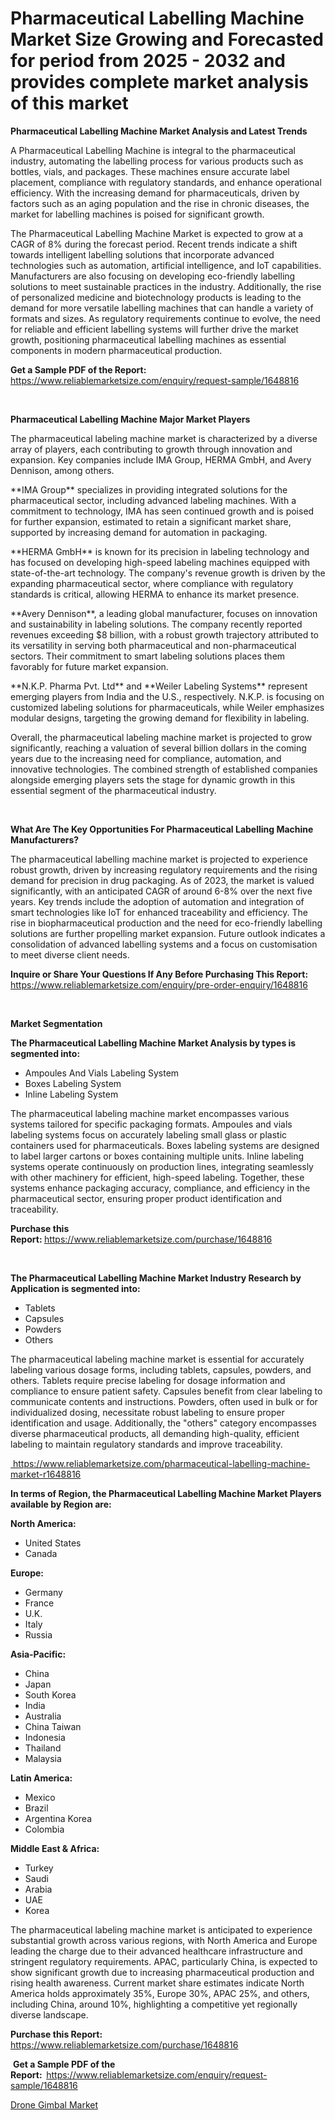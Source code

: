 <p><h1>Pharmaceutical Labelling Machine Market Size Growing and Forecasted for period from 2025 - 2032 and provides complete market analysis of this market</h1></p><p><strong>Pharmaceutical Labelling Machine Market Analysis and Latest Trends</strong></p>
<p><p>A Pharmaceutical Labelling Machine is integral to the pharmaceutical industry, automating the labelling process for various products such as bottles, vials, and packages. These machines ensure accurate label placement, compliance with regulatory standards, and enhance operational efficiency. With the increasing demand for pharmaceuticals, driven by factors such as an aging population and the rise in chronic diseases, the market for labelling machines is poised for significant growth.</p><p>The Pharmaceutical Labelling Machine Market is expected to grow at a CAGR of 8% during the forecast period. Recent trends indicate a shift towards intelligent labelling solutions that incorporate advanced technologies such as automation, artificial intelligence, and IoT capabilities. Manufacturers are also focusing on developing eco-friendly labelling solutions to meet sustainable practices in the industry. Additionally, the rise of personalized medicine and biotechnology products is leading to the demand for more versatile labelling machines that can handle a variety of formats and sizes. As regulatory requirements continue to evolve, the need for reliable and efficient labelling systems will further drive the market growth, positioning pharmaceutical labelling machines as essential components in modern pharmaceutical production.</p></p>
<p><strong>Get a Sample PDF of the Report:&nbsp;</strong> <a href="https://www.reliablemarketsize.com/enquiry/request-sample/1648816?utm_campaign=2313&utm_medium=2&utm_source=Github&utm_content=ia&utm_term=18022025&utm_id=pharmaceutical-labelling-machine">https://www.reliablemarketsize.com/enquiry/request-sample/1648816</a></p>
<p>&nbsp;</p>
<p><strong>Pharmaceutical Labelling Machine Major Market Players</strong></p>
<p><p>The pharmaceutical labeling machine market is characterized by a diverse array of players, each contributing to growth through innovation and expansion. Key companies include IMA Group, HERMA GmbH, and Avery Dennison, among others.</p><p>**IMA Group** specializes in providing integrated solutions for the pharmaceutical sector, including advanced labeling machines. With a commitment to technology, IMA has seen continued growth and is poised for further expansion, estimated to retain a significant market share, supported by increasing demand for automation in packaging.</p><p>**HERMA GmbH** is known for its precision in labeling technology and has focused on developing high-speed labeling machines equipped with state-of-the-art technology. The company's revenue growth is driven by the expanding pharmaceutical sector, where compliance with regulatory standards is critical, allowing HERMA to enhance its market presence.</p><p>**Avery Dennison**, a leading global manufacturer, focuses on innovation and sustainability in labeling solutions. The company recently reported revenues exceeding $8 billion, with a robust growth trajectory attributed to its versatility in serving both pharmaceutical and non-pharmaceutical sectors. Their commitment to smart labeling solutions places them favorably for future market expansion.</p><p>**N.K.P. Pharma Pvt. Ltd** and **Weiler Labeling Systems** represent emerging players from India and the U.S., respectively. N.K.P. is focusing on customized labeling solutions for pharmaceuticals, while Weiler emphasizes modular designs, targeting the growing demand for flexibility in labeling.</p><p>Overall, the pharmaceutical labeling machine market is projected to grow significantly, reaching a valuation of several billion dollars in the coming years due to the increasing need for compliance, automation, and innovative technologies. The combined strength of established companies alongside emerging players sets the stage for dynamic growth in this essential segment of the pharmaceutical industry.</p></p>
<p>&nbsp;</p>
<p><strong>What Are The Key Opportunities For Pharmaceutical Labelling Machine Manufacturers?</strong></p>
<p><p>The pharmaceutical labelling machine market is projected to experience robust growth, driven by increasing regulatory requirements and the rising demand for precision in drug packaging. As of 2023, the market is valued significantly, with an anticipated CAGR of around 6-8% over the next five years. Key trends include the adoption of automation and integration of smart technologies like IoT for enhanced traceability and efficiency. The rise in biopharmaceutical production and the need for eco-friendly labelling solutions are further propelling market expansion. Future outlook indicates a consolidation of advanced labelling systems and a focus on customisation to meet diverse client needs.</p></p>
<p><strong>Inquire or Share Your Questions If Any Before Purchasing This Report:</strong> <a href="https://www.reliablemarketsize.com/enquiry/pre-order-enquiry/1648816?utm_campaign=2313&utm_medium=2&utm_source=Github&utm_content=ia&utm_term=18022025&utm_id=pharmaceutical-labelling-machine">https://www.reliablemarketsize.com/enquiry/pre-order-enquiry/1648816</a></p>
<p>&nbsp;</p>
<p><strong>Market Segmentation</strong></p>
<p><strong>The Pharmaceutical Labelling Machine Market Analysis by types is segmented into:</strong></p>
<p><ul><li>Ampoules And Vials Labeling System</li><li>Boxes Labeling System</li><li>Inline Labeling System</li></ul></p>
<p><p>The pharmaceutical labeling machine market encompasses various systems tailored for specific packaging formats. Ampoules and vials labeling systems focus on accurately labeling small glass or plastic containers used for pharmaceuticals. Boxes labeling systems are designed to label larger cartons or boxes containing multiple units. Inline labeling systems operate continuously on production lines, integrating seamlessly with other machinery for efficient, high-speed labeling. Together, these systems enhance packaging accuracy, compliance, and efficiency in the pharmaceutical sector, ensuring proper product identification and traceability.</p></p>
<p><strong>Purchase this Report:&nbsp;</strong><a href="https://www.reliablemarketsize.com/purchase/1648816?utm_campaign=2313&utm_medium=2&utm_source=Github&utm_content=ia&utm_term=18022025&utm_id=pharmaceutical-labelling-machine">https://www.reliablemarketsize.com/purchase/1648816</a></p>
<p>&nbsp;</p>
<p><strong>The Pharmaceutical Labelling Machine Market Industry Research by Application is segmented into:</strong></p>
<p><ul><li>Tablets</li><li>Capsules</li><li>Powders</li><li>Others</li></ul></p>
<p><p>The pharmaceutical labeling machine market is essential for accurately labeling various dosage forms, including tablets, capsules, powders, and others. Tablets require precise labeling for dosage information and compliance to ensure patient safety. Capsules benefit from clear labeling to communicate contents and instructions. Powders, often used in bulk or for individualized dosing, necessitate robust labeling to ensure proper identification and usage. Additionally, the "others" category encompasses diverse pharmaceutical products, all demanding high-quality, efficient labeling to maintain regulatory standards and improve traceability.</p></p>
<p><a href="https://www.reliablemarketsize.com/pharmaceutical-labelling-machine-market-r1648816?utm_campaign=2313&utm_medium=2&utm_source=Github&utm_content=ia&utm_term=18022025&utm_id=pharmaceutical-labelling-machine">&nbsp;https://www.reliablemarketsize.com/pharmaceutical-labelling-machine-market-r1648816</a></p>
<p><strong>In terms of Region, the Pharmaceutical Labelling Machine Market Players available by Region are:</strong></p>
<p>
    <p> <strong> North America: </strong>
        <ul>
            <li>United States</li>
            <li>Canada</li>
        </ul>
        </p> 
    <p> <strong> Europe: </strong>
        <ul>
            <li>Germany</li>
            <li>France</li>
            <li>U.K.</li>
            <li>Italy</li>
            <li>Russia</li>
        </ul>
        </p> 
    <p> <strong> Asia-Pacific: </strong>
        <ul>
            <li>China</li>
            <li>Japan</li>
            <li>South Korea</li>
            <li>India</li>
            <li>Australia</li>
            <li>China Taiwan</li>
            <li>Indonesia</li>
            <li>Thailand</li>
            <li>Malaysia</li>
        </ul>
        </p> 
    <p> <strong> Latin America: </strong>
        <ul>
            <li>Mexico</li>
            <li>Brazil</li>
            <li>Argentina Korea</li>
            <li>Colombia</li>
        </ul>
        </p> 
    <p> <strong> Middle East & Africa: </strong>
        <ul>
            <li>Turkey</li>
            <li>Saudi</li>
            <li>Arabia</li>
            <li>UAE</li>
            <li>Korea</li>
        </ul>
    </p>
    </p>
<p><p>The pharmaceutical labeling machine market is anticipated to experience substantial growth across various regions, with North America and Europe leading the charge due to their advanced healthcare infrastructure and stringent regulatory requirements. APAC, particularly China, is expected to show significant growth due to increasing pharmaceutical production and rising health awareness. Current market share estimates indicate North America holds approximately 35%, Europe 30%, APAC 25%, and others, including China, around 10%, highlighting a competitive yet regionally diverse landscape.</p></p>
<p><strong>Purchase this Report: </strong><a href="https://www.reliablemarketsize.com/purchase/1648816?utm_campaign=2313&utm_medium=2&utm_source=Github&utm_content=ia&utm_term=18022025&utm_id=pharmaceutical-labelling-machine">https://www.reliablemarketsize.com/purchase/1648816</a></p>
<p>&nbsp;<strong>Get a Sample PDF of the Report:&nbsp;&nbsp;</strong><a href="https://www.reliablemarketsize.com/enquiry/request-sample/1648816?utm_campaign=2313&utm_medium=2&utm_source=Github&utm_content=ia&utm_term=18022025&utm_id=pharmaceutical-labelling-machine">https://www.reliablemarketsize.com/enquiry/request-sample/1648816</a></p>
<p><strong></strong></p>
<p><p><a href="https://github.com/yazminwollma30/Market-Research-Report-List-1/blob/main/drone-gimbal-market.md?utm_campaign=2313&utm_medium=2&utm_source=Github&utm_content=ia&utm_term=18022025&utm_id=pharmaceutical-labelling-machine">Drone Gimbal Market</a></p></p>